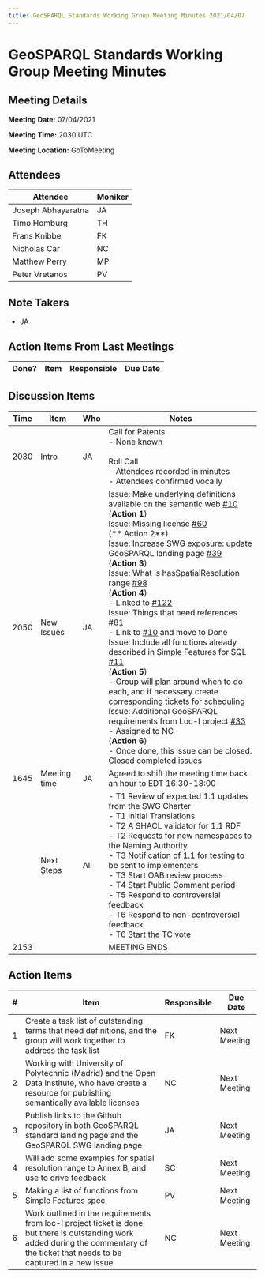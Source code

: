 ```yaml
---
title: GeoSPARQL Standards Working Group Meeting Minutes 2021/04/07
---
```

# GeoSPARQL Standards Working Group Meeting Minutes
## Meeting Details
**Meeting Date:** 07/04/2021

**Meeting Time:** 2030 UTC

**Meeting Location:** GoToMeeting  

## Attendees
| Attendee | Moniker |
| ---- | ---- |
| Joseph Abhayaratna | JA |
| Timo Homburg | TH |
| Frans Knibbe | FK |
| Nicholas Car | NC |
| Matthew Perry | MP |
| Peter Vretanos | PV |

## Note Takers
- JA

## Action Items From Last Meetings
| Done? | Item | Responsible | Due Date |
| ---- | ---- | ---- | --- |

## Discussion Items
| Time | Item | Who | Notes |
| ---- | ---- | ---- | ---- |
| 2030 | Intro | JA | Call for Patents<br>- None known<br/><br/>Roll Call<br/>- Attendees recorded in minutes<br/>- Attendees confirmed vocally |
| 2050 | New Issues | JA | Issue: Make underlying definitions available on the semantic web [#10](https://github.com/opengeospatial/ogc-geosparql/issues/10)<br/>(**Action 1**)<br/>Issue: Missing license [#60](https://github.com/opengeospatial/ogc-geosparql/issues/60)<br/>(** Action 2**)<br/>Issue: Increase SWG exposure: update GeoSPARQL landing page [#39](https://github.com/opengeospatial/ogc-geosparql/issues/39)<br/>(**Action 3**)<br/>Issue: What is hasSpatialResolution range [#98](https://github.com/opengeospatial/ogc-geosparql/issues/98)<br/>(**Action 4**)<br/>- Linked to [#122](https://github.com/opengeospatial/ogc-geosparql/pull/122)<br/>Issue: Things that need references [#81](https://github.com/opengeospatial/ogc-geosparql/issues/81)<br/>- Link to [#10](https://github.com/opengeospatial/ogc-geosparql/issues/10) and move to Done<br/>Issue: Include all functions already described in Simple Features for SQL [#11](https://github.com/opengeospatial/ogc-geosparql/issues/11)<br/>(**Action 5**)<br/>- Group will plan around when to do each, and if necessary create corresponding tickets for scheduling<br/>Issue: Additional GeoSPARQL requirements from Loc-I project [#33](https://github.com/opengeospatial/ogc-geosparql/issues/33)<br/>- Assigned to NC<br>(**Action 6**)<br/>- Once done, this issue can be closed.<br/>Closed completed issues |
| 1645 | Meeting time | JA | Agreed to shift the meeting time back an hour to EDT 16:30-18:00 |
<br/>| Next Steps | All | - T1 Review of expected 1.1 updates from the SWG Charter<br/>- T1 Initial Translations<br/>- T2 A SHACL validator for 1.1 RDF<br/>- T2 Requests for new namespaces to the Naming Authority<br/>- T3 Notification of 1.1 for testing to be sent to implementers<br/>- T3 Start OAB review process<br/>- T4 Start Public Comment period<br/>- T5 Respond to controversial feedback<br/>- T6 Respond to non-controversial feedback<br/>- T6 Start the TC vote  |
| 2153 | | | MEETING ENDS |


## Action Items
| \# | Item | Responsible | Due Date |
| ---- | ---- | ---- | ---- |
| 1 | Create a task list of outstanding terms that need definitions, and the group will work together to address the task list | FK | Next Meeting |
| 2 | Working with University of Polytechnic (Madrid) and the Open Data Institute, who have create a resource for publishing semantically available licenses | NC | Next Meeting |
| 3 | Publish links to the Github repository in both GeoSPARQL standard landing page and the GeoSPARQL SWG landing page | JA | Next Meeting |
| 4 | Will add some examples for spatial resolution range to Annex B, and use to drive feedback | SC | Next Meeting |
| 5 | Making a list of functions from Simple Features spec | PV | Next Meeting |
| 6 | Work outlined in the requirements from loc-I project ticket is done, but there is outstanding work added during the commentary of the ticket that needs to be captured in a new issue | NC | Next Meeting |

